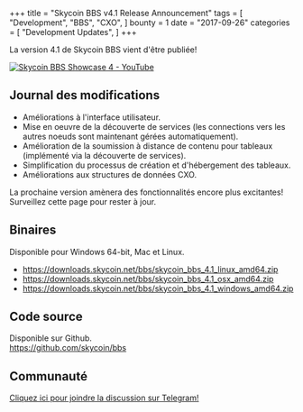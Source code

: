 +++
title = "Skycoin BBS v4.1 Release Announcement"
tags = [
    "Development",
    "BBS",
    "CXO",
]
bounty = 1
date = "2017-09-26"
categories = [
    "Development Updates",
]
+++

La version 4.1 de Skycoin BBS vient d'être publiée!

[![Skycoin BBS Showcase 4 - YouTube](https://i.ytimg.com/vi/6ZqwgefYauU/0.jpg)](https://youtu.be/6ZqwgefYauU)

## Journal des modifications
- Améliorations à l'interface utilisateur.
- Mise en oeuvre de la découverte de services (les connections vers les autres noeuds sont maintenant gérées automatiquement).
- Amélioration de la soumission à distance de contenu pour tableaux (implémenté via la découverte de services).
- Simplification du processus de création et d'hébergement des tableaux.
- Améliorations aux structures de données CXO.

La prochaine version amènera des fonctionnalités encore plus excitantes! Surveillez cette page pour rester à jour.

## Binaires

Disponible pour Windows 64-bit, Mac et Linux.

- https://downloads.skycoin.net/bbs/skycoin_bbs_4.1_linux_amd64.zip
- https://downloads.skycoin.net/bbs/skycoin_bbs_4.1_osx_amd64.zip
- https://downloads.skycoin.net/bbs/skycoin_bbs_4.1_windows_amd64.zip

## Code source

Disponible sur Github. \
https://github.com/skycoin/bbs

## Communauté

[Cliquez ici pour joindre la discussion sur Telegram!](https://t.me/skycoinbbs)
